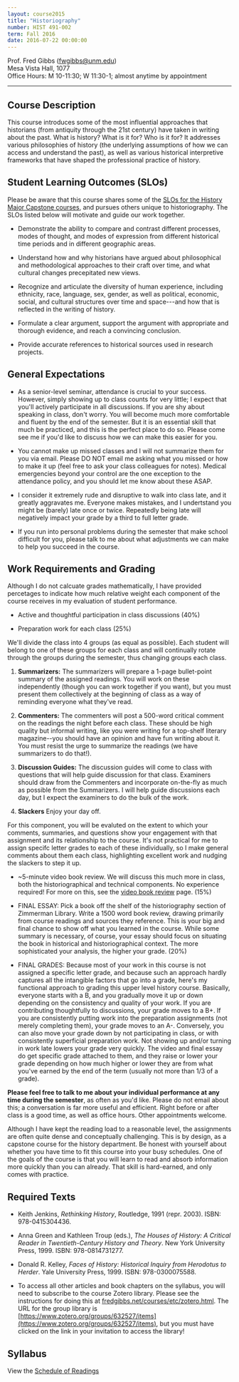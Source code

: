 ```yaml
---
layout: course2015
title: "Historiography"
number: HIST 491-002
term: Fall 2016
date: 2016-07-22 00:00:00
---
```


Prof. Fred Gibbs \([fwgibbs@unm.edu](mailto:fwgibbs@unm.edu)\)    
Mesa Vista Hall, 1077    
Office Hours: M 10-11:30; W 11:30-1; almost anytime by appointment    

-----

## Course Description

This course introduces some of the most influential approaches that historians (from antiquity through the 21st century) have taken in writing about the past. What is history? What is it for? Who is it for? It addresses various philosophies of history (the underlying assumptions of how we can access and understand the past), as well as various historical interpretive frameworks that have shaped the professional practice of history. 


## Student Learning Outcomes (SLOs)

Please be aware that this course shares some of the [SLOs for the History Major Capstone courses](http://history.unm.edu/undergraduate/learning-outcomes.html), and pursues others unique to historiography. The SLOs listed below will motivate and guide our work together.

* Demonstrate the ability to compare and contrast different processes, modes of thought, and modes of expression from different historical time periods and in different geographic areas.

* Understand how and why historians have argued about philosophical and methodological approaches to their craft over time, and what cultural changes precepitated new views.

* Recognize and articulate the diversity of human experience, including ethnicity, race, language, sex, gender, as well as political, economic, social, and cultural structures over time and space---and how that is reflected in the writing of history.

* Formulate a clear argument, support the argument with appropriate and thorough evidence, and reach a convincing conclusion.

* Provide accurate references to historical sources used in research projects.


## General Expectations

* As a senior-level seminar, attendance is crucial to your success. However, simply showing up to class counts for very little; I expect that you'll actively participate in all discussions. If you are shy about speaking in class, don't worry. You will become much more comfortable and fluent by the end of the semester. But it is an essential skill that much be practiced, and this is the perfect place to do so. Please come see me if you'd like to discuss how we can make this easier for you.

* You cannot make up missed classes and I will not summarize them for you via email. Please DO NOT email me asking what you missed or how to make it up (feel free to ask your class colleagues for notes). Medical emergencies beyond your control are the one exception to the attendance policy, and you should let me know about these ASAP.

* I consider it extremely rude and disruptive to walk into class late, and it greatly aggravates me. Everyone makes mistakes, and I undertstand you might be (barely) late once or twice. Repeatedly being late will negatively impact your grade by a third to full letter grade.

* If you run into personal problems during the semester that make school difficult for you, please talk to me about what adjustments we can make to help you succeed in the course.


## Work Requirements and Grading

Although I do not calcuate grades mathematically, I have provided percetages to indicate how much relative weight each component of the course receives in my evaluation of student performance.

- Active and thoughtful participation in class discussions (40%)

- Preparation work for each class (25%)

We'll divide the class into 4 groups (as equal as possible). Each student will belong to one of these groups for each class and will continually rotate through the groups during the semester, thus changing groups each class.

1. **Summarizers:** The summarizers will prepare a 1-page bullet-point summary of the assigned readings. You will work on these independently (though you can work together if you want), but you must present them collectively at the beginning of class as a way of reminding everyone what they've read.

2. **Commenters:** The commenters will post a 500-word critical comment on the readings the night before each class. These should be high quality but informal writing, like you were writing for a top-shelf literary magazine--you should have an opinion and have fun writing about it. You must resist the urge to summarize the readings (we have summarizers to do that!).  

3. **Discussion Guides:** The discussion guides will come to class with questions that will help guide discussion for that class. Examiners should draw from the Commenters and incorporate on-the-fly as much as possible from the Summarizers. I will help guide discussions each day, but I expect the examiners to do the bulk of the work.

4. **Slackers** Enjoy your day off.

For this component, you will be evaluted on the extent to which your comments, summaries, and questions show your engagement with that assignment and its relationship to the course. It's not practical for me to assign specifc letter grades to each of these individually, so I make general comments about them each class, highlighting excellent work and nudging the slackers to step it up. 
 
- ~5-minute video book review. We will discuss this much more in class, both the historiographical and technical components. No experience required! For more on this, see the [video book review](../etc/video-book-review) page. (15%)

- FINAL ESSAY: Pick a book off the shelf of the historiography section of Zimmerman Library. Write a 1500 word book review, drawing primarily from course readings and sources they reference. This is your big and final chance to show off what you learned in the course. While some summary is necessary, of course, your essay should focus on situating the book in historical and historiographical context. The more sophisticated your analysis, the higher your grade.  (20%)

- FINAL GRADES: Because most of your work in this course is not assigned a specific letter grade, and because such an approach hardly captures all the intangible factors that go into a grade, here's my functional approach to grading this upper level history course. Basically, everyone starts with a B, and you gradually move it up or down depending on the consistency and quality of your work. If you are contributing thoughtfully to discussions, your grade moves to a B+. If you are consistently putting work into the preparation assignments (not merely completing them), your grade moves to an A-. Conversely, you can also move your grade down by not participating in class, or with consistently superficial preparation work. Not showing up and/or turning in work late lowers your grade very quickly. The video and final essay do get specific grade attached to them, and they raise or lower your grade depending on how much higher or lower they are from what you've earned by the end of the term (usually not more than 1/3 of a grade).

**Please feel free to talk to me about your individual performance at any time during the semester**, as often as you'd like. Please do not email about this; a conversation is far more useful and efficient. Right before or after class is a good time, as well as office hours. Other appointments welcome.

Although I have kept the reading load to a reasonable level, the assignments are often quite dense and conceptually challenging. This is by design, as a capstone course for the history department. Be honest with yourself about whether you have time to fit this course into your busy schedules. One of the goals of the course is that you will learn to read and absorb information more quickly than you can already. That skill is hard-earned, and only comes with practice.


## Required Texts

- Keith Jenkins, _Rethinking History_, Routledge, 1991 (repr. 2003). ISBN: 978-0415304436.

- Anna Green and Kathleen Troup (eds.), _The Houses of History: A Critical Reader in Twentieth-Century History and Theory_. New York University Press, 1999. ISBN: 978-0814731277.

- Donald R. Kelley, _Faces of History: Historical Inquiry from Herodotus to Herder_. Yale University Press, 1999. ISBN: 978-0300075588.

- To access all other articles and book chapters on the syllabus, you will need to subscribe to the course Zotero library. Please see the instructions for doing this at [fredgibbs.net/courses/etc/zotero.html](../etc/zotero.html). The URL for the group library is [https://www.zotero.org/groups/632527/items](https://www.zotero.org/groups/632527/items), but you must have clicked on the link in your invitation to access the library!


## Syllabus
View the [Schedule of Readings](schedule.html)
